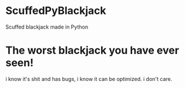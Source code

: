 # ScuffedPyBlackjack
Scuffed blackjack made in Python

# The worst blackjack you have ever seen!

i know it's shit and has bugs, i know it can be optimized.
i don't care.
